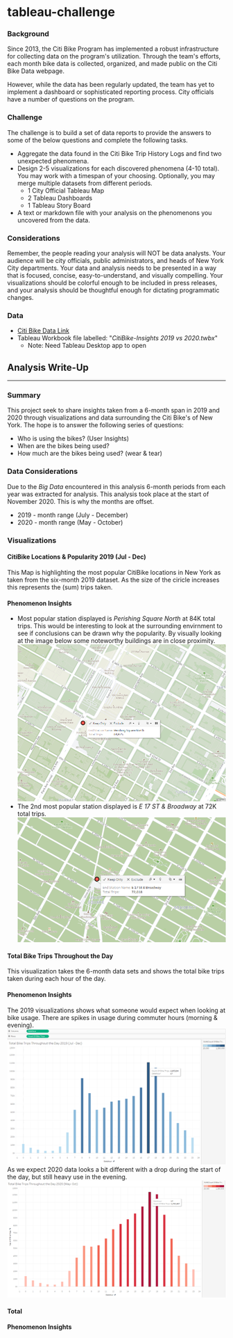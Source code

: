# tableau-challenge

### Background
Since 2013, the Citi Bike Program has implemented a robust infrastructure for collecting data on the program's utilization. Through the team's efforts, each month bike data is collected, organized, and made public on the Citi Bike Data webpage.

However, while the data has been regularly updated, the team has yet to implement a dashboard or sophisticated reporting process. City officials have a number of questions on the program.

### Challenge
The challenge is to build a set of data reports to provide the answers to some of the below questions and complete the following tasks.
* Aggregate the data found in the Citi Bike Trip History Logs and find two unexpected phenomena.
* Design 2-5 visualizations for each discovered phenomena (4-10 total). You may work with a timespan of your choosing. Optionally, you may merge multiple datasets from different periods.
    * 1 City Official Tableau Map
    * 2 Tableau Dashboards
    * 1 Tableau Story Board
* A text or markdown file with your analysis on the phenomenons you uncovered from the data.

### Considerations
Remember, the people reading your analysis will NOT be data analysts. Your audience will be city officials, public administrators, and heads of New York City departments. Your data and analysis needs to be presented in a way that is focused, concise, easy-to-understand, and visually compelling. Your visualizations should be colorful enough to be included in press releases, and your analysis should be thoughtful enough for dictating programmatic changes.

### Data
* [Citi Bike Data Link](https://www.citibikenyc.com/system-data)
* Tableau Workbook file labelled: "*CitiBike-Insights 2019 vs 2020.twbx*"
    * Note: Need Tableau Desktop app to open

## Analysis Write-Up
_____________

### Summary
This project seek to share insights taken from a 6-month span in 2019 and 2020 through visualizations and data surrounding the Citi Bike's of New York. The hope is to answer the following series of questions:
* Who is using the bikes? (User Insights)
* When are the bikes being used?
* How much are the bikes being used? (wear & tear)

### Data Considerations
Due to the *Big Data* encountered in this analysis 6-month periods from each year was extracted for analysis. This analysis took place at the start of November 2020. This is why the months are offset.
* 2019 - month range (July - December)
* 2020 - month range (May - October)

### Visualizations

#### CitiBike Locations & Popularity 2019 (Jul - Dec)
This Map is highlighting the most popular CitiBike locations in New York as taken from the six-month 2019 dataset. As the size of the ciricle increases this represents the (sum) trips taken. 
#### Phenomenon Insights
* Most popular station displayed is *Perishing Square North* at 84K total trips. This would be interesting to look at the surrounding envirnment to see if conclusions can be drawn why the popularity. By visually looking at the image below some noteworthy buildings are in close proximity.
![Perishing Square North](/resources/images/Perishing-Square-North.png)
* The 2nd most popular station displayed is *E 17 ST & Broadway* at 72K total trips.
![E 17 ST & Broadway](/resources/images/E-17-St-Broadway.png)

#### Total Bike Trips Throughout the Day
This visualization takes the 6-month data sets and shows the total bike trips taken during each hour of the day.
#### Phenomenon Insights
The 2019 visualizations shows what someone would expect when looking at bike usage. There are spikes in usage during commuter hours (morning & evening).
![total-bike-trips-2019](/resources/images/total-bike-trips-2019.png)
As we expect 2020 data looks a bit different with a drop during the start of the day, but still heavy use in the evening.
![total-bike-trips-2020](/resources/images/total-bike-trips-2020.png)

#### Total 
#### Phenomenon Insights